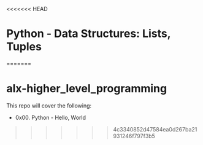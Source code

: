 <<<<<<< HEAD
# Python - Data Structures: Lists, Tuples

=======
# alx-higher_level_programming
This repo will cover the following:

* 0x00. Python - Hello, World
>>>>>>> 4c3340852d47584ea0d267ba21931246f797f3b5
